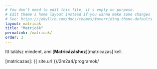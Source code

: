 ```yaml
---
# You don't need to edit this file, it's empty on purpose.
# Edit theme's home layout instead if you wanna make some changes
# See: https://jekyllrb.com/docs/themes/#overriding-theme-defaults
layout: matricak
title: "Matricák"
permalink: /matricak/
order: 3
---
```

Itt találsz mindent, ami [**Matricázáshoz**][matricazas] kell.

[matricazas]: {{ site.url }}/2m2a4/programok/
